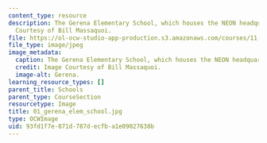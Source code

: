 ```yaml
---
content_type: resource
description: The Gerena Elementary School, which houses the NEON headquarters. Image
  Courtesy of Bill Massaquoi.
file: https://ol-ocw-studio-app-production.s3.amazonaws.com/courses/11-945-springfield-studio-fall-2005/93fd1f7e871d787decfba1e09027638b_01_gerena_elem_school.jpg
file_type: image/jpeg
image_metadata:
  caption: The Gerena Elementary School, which houses the NEON headquarters.
  credit: Image Courtesy of Bill Massaquoi.
  image-alt: Gerena.
learning_resource_types: []
parent_title: Schools
parent_type: CourseSection
resourcetype: Image
title: 01_gerena_elem_school.jpg
type: OCWImage
uid: 93fd1f7e-871d-787d-ecfb-a1e09027638b
---
```

